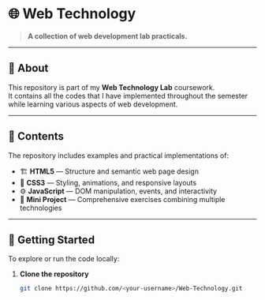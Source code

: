 # 🌐 Web Technology

> **A collection of web development lab practicals.**

---

## 📘 About

This repository is part of my **Web Technology Lab** coursework.  
It contains all the codes that I have implemented throughout the semester while learning various aspects of web development.

---

## 🧩 Contents

The repository includes examples and practical implementations of:

- 🏗️ **HTML5** — Structure and semantic web page design  
- 🎨 **CSS3** — Styling, animations, and responsive layouts  
- ⚙️ **JavaScript** — DOM manipulation, events, and interactivity
- 🧾 **Mini Project** — Comprehensive exercises combining multiple technologies  

---

## 🚀 Getting Started

To explore or run the code locally:

1. **Clone the repository**
   ```bash
   git clone https://github.com/<your-username>/Web-Technology.git
